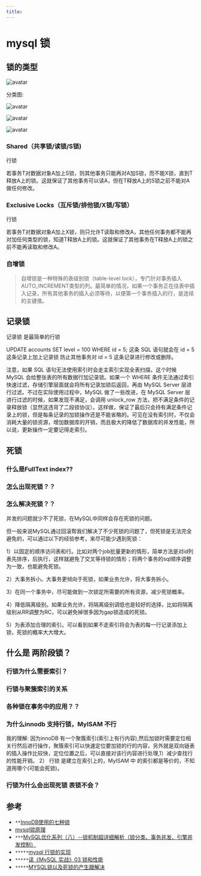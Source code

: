 ```yaml
---
title:
---
```

# mysql 锁
## 锁的类型 

![avatar](https://img-blog.csdn.net/20180902191802677)

分类图:

![avatar](https://pic2.zhimg.com/80/v2-eec522a8cf7d8a38eaea29192edbb2f5_hd.jpg)

![avatar](https://pic3.zhimg.com/80/v2-5cf8b96fdca1428e6f3cce863fdfa73e_hd.jpg)

![avatar](https://www.javazhiyin.com/wp-content/uploads/2019/01/java1-1547261661.jpeg)
### Shared（共享锁/读锁/S锁)
行锁

若事务T对数据对象A加上S锁，则其他事务只能再对A加S锁，而不能X锁，直到T释放A上的锁。这就保证了其他事务可以读A，但在T释放A上的S锁之前不能对A做任何修改。

###  Exclusive Locks（互斥锁/排他锁/X锁/写锁）
行锁

若事务T对数据对象A加上X锁，则只允许T读取和修改A，其他任何事务都不能再对加任何类型的锁，知道T释放A上的锁。这就保证了其他事务在T释放A上的锁之前不能再读取和修改A。
### 自增锁
> 自增锁是一种特殊的表级别锁（table-level lock），专门针对事务插入AUTO_INCREMENT类型的列。最简单的情况，如果一个事务正在往表中插入记录，所有其他事务的插入必须等待，以便第一个事务插入的行，是连续的主键值。

## 记录锁
记录锁 是最简单的行锁

UPDATE accounts SET level = 100 WHERE id = 5;
这条 SQL 语句就会在 id = 5 这条记录上加上记录锁 防止其他事务对 id = 5 这条记录进行修改或删除。

注意，如果 SQL 语句无法使用索引时会走主索引实现全表扫描，这个时候 MySQL 会给整张表的所有数据行加记录锁。如果一个 WHERE 条件无法通过索引快速过滤，存储引擎层面就会将所有记录加锁后返回，再由 MySQL Server 层进行过滤。不过在实际使用过程中，MySQL 做了一些改进，在 MySQL Server 层进行过滤的时候，如果发现不满足，会调用 unlock_row 方法，把不满足条件的记录释放锁（显然这违背了二段锁协议）。这样做，保证了最后只会持有满足条件记录上的锁，但是每条记录的加锁操作还是不能省略的。可见在没有索引时，不仅会消耗大量的锁资源，增加数据库的开销，而且极大的降低了数据库的并发性能，所以说，更新操作一定要记得走索引。

## 死锁


### 什么是FullText index??
### 怎么出现死锁？？
### 怎么解决死锁？？

并发的问题就少不了死锁，在MySQL中同样会存在死锁的问题。

但一般来说MySQL通过回滚帮我们解决了不少死锁的问题了，但死锁是无法完全避免的，可以通过以下的经验参考，来尽可能少遇到死锁：

1）以固定的顺序访问表和行。比如对两个job批量更新的情形，简单方法是对id列表先排序，后执行，这样就避免了交叉等待锁的情形；将两个事务的sql顺序调整为一致，也能避免死锁。

2）大事务拆小。大事务更倾向于死锁，如果业务允许，将大事务拆小。

3）在同一个事务中，尽可能做到一次锁定所需要的所有资源，减少死锁概率。

4）降低隔离级别。如果业务允许，将隔离级别调低也是较好的选择，比如将隔离级别从RR调整为RC，可以避免掉很多因为gap锁造成的死锁。

5）为表添加合理的索引。可以看到如果不走索引将会为表的每一行记录添加上锁，死锁的概率大大增大。

## 什么是 两阶段锁？
### 行锁为什么需要索引？
### 行锁与聚簇索引的关系

### 各种锁在事务中的应用？？


### 为什么innodb 支持行锁，MyISAM 不行
我的理解: 因为innoDB 有一个聚簇索引(索引上有行内容),然后加锁时需要定位相关行然后进行操作，聚簇索引可以快速定位要加锁的行的内容，另外就是双向链表的插入操作比较快，定位位置之后，可以直接对该行内容进行处理,1）减少查找行的性能开销。 2） 行锁 是建立在索引上的，MyISAM 中 的索引都是等价的，不知道用哪个(可能会死锁)。
### 行锁为什么会出现死锁 表锁不会？
## 参考
* `**`[InnoDB使用的七种锁](https://blog.csdn.net/oqkdws/article/details/82318157)
* [mysql锁原理](https://blog.csdn.net/linuxheik/article/details/68067042)
* `***`[MySQL优化系列（八）--锁机制超详细解析（锁分类、事务并发、引擎并发控制）](https://blog.csdn.net/jack__frost/article/details/73347688)
* `*****`[mysql 行锁的实现](https://lanjingling.github.io/2015/10/10/mysql-hangsuo/)
* `*****`[读《MySQL 实战》03 锁和性能](http://www.linkedkeeper.com/1332.html)
* `*****`[MYSQL锁以及死锁的产生跟解决](http://vayi.site/2018/08/17/MYSQL_LOCK/)
